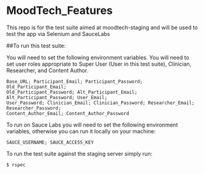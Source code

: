 MoodTech_Features
===========

This repo is for the test suite aimed at moodtech-staging and will be used to test the app via Selenium and SauceLabs

##To run this test suite:

You will need to set the following environment variables. You will need to set user roles appropriate to Super User
(User in this test suite), Clinician, Researcher, and Content Author.

    Base_URL; Participant_Email; Participant_Password; Old_Participant_Email;
    Old_Participant_Password; Alt_Participant_Email; Alt_Participant_Password; User_Email;
    User_Password; Clinician_Email; Clinician_Password; Researcher_Email; Researcher_Password;
    Content_Author_Email; Content_Author_Password

To run on Sauce Labs you will need to set the following environment variables, otherwise you can run it locally on your
machine:

    SAUCE_USERNAME; SAUCE_ACCESS_KEY

To run the test suite against the staging server simply run:

    $ rspec